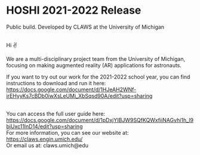 # HOSHI 2021-2022 Release
Public build. Developed by CLAWS at the University of Michigan <br /><br />


Hi ✌<br />

We are a multi-disciplinary project team from the University of Michigan, focusing on making augmented reality (AR) applications for astronauts. 

If you want to try out our work for the 2021-2022 school year, you can find instructions to download and run it here: https://docs.google.com/document/d/1HJeAH2WNf-irEHyyKs7cBDb0iwXsLeUMi_XbSqsd90A/edit?usp=sharing<br /><br />

You can access the full user guide here: https://docs.google.com/document/d/1pDxjYIBJW9SQfKQWxfiiNAGvhi1h_l9bjUxc11lnD14/edit?usp=sharing <br />
For more information, you can see our website at: https://claws.engin.umich.edu/ <br />
Or email us at: claws.umich@edu
